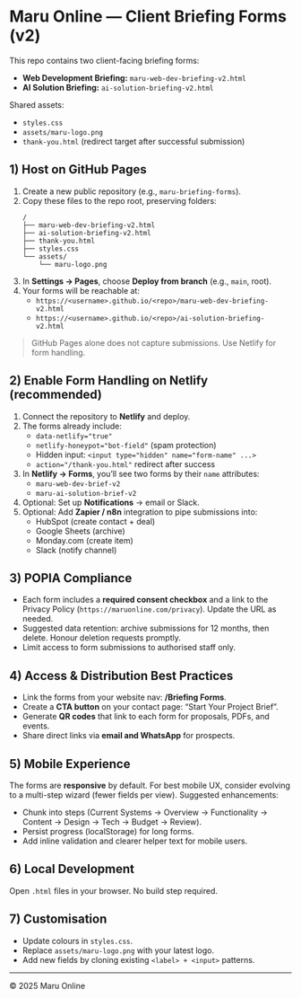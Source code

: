 # Maru Online — Client Briefing Forms (v2)

This repo contains two client-facing briefing forms:

- **Web Development Briefing:** `maru-web-dev-briefing-v2.html`
- **AI Solution Briefing:** `ai-solution-briefing-v2.html`

Shared assets:
- `styles.css`
- `assets/maru-logo.png`
- `thank-you.html` (redirect target after successful submission)

## 1) Host on GitHub Pages
1. Create a new public repository (e.g., `maru-briefing-forms`).
2. Copy these files to the repo root, preserving folders:
   ```
   /
   ├── maru-web-dev-briefing-v2.html
   ├── ai-solution-briefing-v2.html
   ├── thank-you.html
   ├── styles.css
   └── assets/
       └── maru-logo.png
   ```
3. In **Settings → Pages**, choose **Deploy from branch** (e.g., `main`, root).
4. Your forms will be reachable at:
   - `https://<username>.github.io/<repo>/maru-web-dev-briefing-v2.html`
   - `https://<username>.github.io/<repo>/ai-solution-briefing-v2.html`

> GitHub Pages alone does not capture submissions. Use Netlify for form handling.

## 2) Enable Form Handling on Netlify (recommended)
1. Connect the repository to **Netlify** and deploy.
2. The forms already include:
   - `data-netlify="true"`
   - `netlify-honeypot="bot-field"` (spam protection)
   - Hidden input: `<input type="hidden" name="form-name" ...>`
   - `action="/thank-you.html"` redirect after success
3. In **Netlify → Forms**, you’ll see two forms by their `name` attributes:
   - `maru-web-dev-brief-v2`
   - `maru-ai-solution-brief-v2`
4. Optional: Set up **Notifications** → email or Slack.
5. Optional: Add **Zapier / n8n** integration to pipe submissions into:
   - HubSpot (create contact + deal)
   - Google Sheets (archive)
   - Monday.com (create item)
   - Slack (notify channel)

## 3) POPIA Compliance
- Each form includes a **required consent checkbox** and a link to the Privacy Policy (`https://maruonline.com/privacy`). Update the URL as needed.
- Suggested data retention: archive submissions for 12 months, then delete. Honour deletion requests promptly.
- Limit access to form submissions to authorised staff only.

## 4) Access & Distribution Best Practices
- Link the forms from your website nav: **/Briefing Forms**.
- Create a **CTA button** on your contact page: “Start Your Project Brief”.
- Generate **QR codes** that link to each form for proposals, PDFs, and events.
- Share direct links via **email and WhatsApp** for prospects.

## 5) Mobile Experience
The forms are **responsive** by default. For best mobile UX, consider evolving to a multi-step wizard (fewer fields per view). Suggested enhancements:
- Chunk into steps (Current Systems → Overview → Functionality → Content → Design → Tech → Budget → Review).
- Persist progress (localStorage) for long forms.
- Add inline validation and clearer helper text for mobile users.

## 6) Local Development
Open `.html` files in your browser. No build step required.

## 7) Customisation
- Update colours in `styles.css`.
- Replace `assets/maru-logo.png` with your latest logo.
- Add new fields by cloning existing `<label> + <input>` patterns.

---

© 2025 Maru Online
